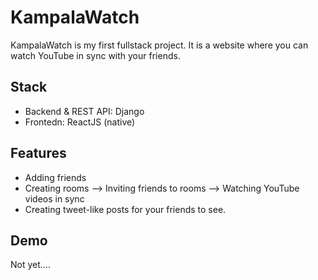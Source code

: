 # KampalaWatch

KampalaWatch is my first fullstack project. It is a website where you can watch YouTube in sync with your friends.

## Stack
- Backend & REST API: Django
- Frontedn: ReactJS (native)

## Features
 - Adding friends
 - Creating rooms --> Inviting friends to rooms --> Watching YouTube videos in sync
 - Creating tweet-like posts for your friends to see.
 
 ## Demo
 Not yet....
